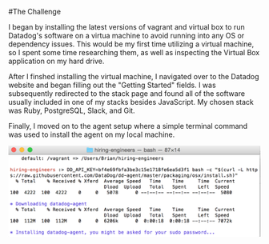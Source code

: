 #The Challenge

I began by installing the latest versions of vagrant and virtual box to run Datadog's software on a virtua machine to avoid running into any OS or dependency issues. This would be my first time utilizing a virtual machine, so I spent some time researching them, as well as inspecting the Virtual Box application on my hard drive.

After I finshed installing the virtual machine, I navigated over to the Datadog website and began filling out the "Getting Started" fields. I was subsequently redirected to the stack page and found all of the software usually included in one of my stacks besides JavaScript. My chosen stack was Ruby, PostgreSQL, Slack, and Git.

Finally, I moved on to the agent setup where a simple terminal command was used to install the agent on my local machine.

![Alt Text](bash_install.png)